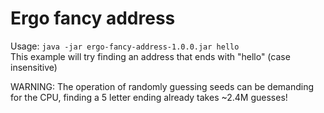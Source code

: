 <h1>Ergo fancy address</h1>

Usage: `java -jar ergo-fancy-address-1.0.0.jar hello`
<br>
This example will try finding an address that ends with "hello" (case insensitive)

WARNING: The operation of randomly guessing seeds can be demanding for the CPU, finding a 5 letter ending already takes ~2.4M guesses!

